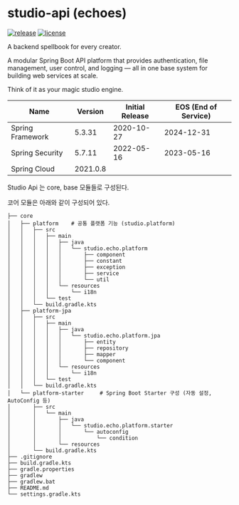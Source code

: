 # studio-api (echoes)
[![release](https://img.shields.io/badge/release-0.1-blue.svg)](https://github.com/metasfresh/metasfresh/releases/tag/5.175)
[![license](https://img.shields.io/badge/license-APACHE-blue.svg)](https://github.com/metasfresh/metasfresh/blob/master/LICENSE.md)

A backend spellbook for every creator.

A modular Spring Boot API platform that provides authentication, file management, user control, and logging — all in one base system for building web services at scale.

Think of it as your magic studio engine.

|Name|Version|Initial Release|EOS (End of Service)|
|------|---|---|---|
|Spring Framework|5.3.31|2020-10-27|2024-12-31|
|Spring Security|5.7.11|2022-05-16|2023-05-16|
|Spring Cloud | 2021.0.8 | | |

Studio Api 는 core, base 모듈들로 구성된다.

코어 모듈은 아래와 같이 구성되어 있다. 
```
├── core 
│   ├── platform    # 공통 플랫폼 기능 (studio.platform)
│   │   ├── src
│   │   │   ├── main
│   │   │   │   ├── java
│   │   │   │   │   └── studio.echo.platform
│   │   │   │   │       ├── component
│   │   │   │   │       ├── constant
│   │   │   │   │       ├── exception
│   │   │   │   │       ├── service
│   │   │   │   │       └── util
│   │   │   │   └── resources
│   │   │   │       └── i18n
│   │   │   └── test
│   │   └── build.gradle.kts
│   ├── platform-jpa
│   │   ├── src
│   │   │   ├── main
│   │   │   │   ├── java
│   │   │   │   │   └── studio.echo.platform.jpa
│   │   │   │   │       ├── entity
│   │   │   │   │       ├── repository
│   │   │   │   │       ├── mapper 
│   │   │   │   │       └── component
│   │   │   │   └── resources
│   │   │   │       └── i18n
│   │   │   └── test 
│   │   └── build.gradle.kts
│   └── platform-starter     # Spring Boot Starter 구성 (자동 설정, AutoConfig 등)
│       ├── src
│       │   └── main
│       │       ├── java
│       │       │   └── studio.echo.platform.starter
│       │       │       └── autoconfig
│       │       │           └── condition
│       │       └── resources
│       └── build.gradle.kts
├── .gitignore
├── build.gradle.kts
├── gradle.properties
├── gradlew
├── gradlew.bat
├── README.md
└── settings.gradle.kts

```

